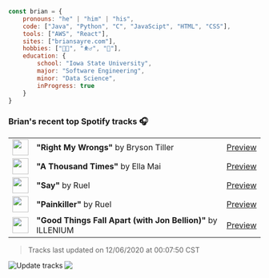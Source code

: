 ```javascript
const brian = {
    pronouns: "he" | "him" | "his",
    code: ["Java", "Python", "C", "JavaScipt", "HTML", "CSS"],
    tools: ["AWS", "React"],
    sites: ["briansayre.com"],
    hobbies: ["👨‍💻", "⛹️‍♂️", "🍳"],
    education: {
        school: "Iowa State University",
        major: "Software Engineering",
        minor: "Data Science",
        inProgress: true
    }
}
```

### Brian's recent top Spotify tracks 🎧
<table>
<!-- top_tracks starts -->
    <tr>
        <td> <img height="32px" src="https://i.scdn.co/image/ab67616d00004851d5f3cea8affdca01a0dc754f"> </td>
        <td> <b>"Right My Wrongs"</b> by Bryson Tiller</td>
        <td> <a href="https://p.scdn.co/mp3-preview/5b73881517c9f7728791d82accab46cae67af175?cid=856b16ed1b17433b9b4ee14b5a0c5a87" target="_blank" > Preview </a> </td>
    </tr>
    <tr>
        <td> <img height="32px" src="https://i.scdn.co/image/ab67616d0000485140aba43042f328ad560b4be4"> </td>
        <td> <b>"A Thousand Times"</b> by Ella Mai</td>
        <td> <a href="https://p.scdn.co/mp3-preview/69e8ece43370700ba5b9a33ab6700fcf27f1777a?cid=856b16ed1b17433b9b4ee14b5a0c5a87" target="_blank" > Preview </a> </td>
    </tr>
    <tr>
        <td> <img height="32px" src="https://i.scdn.co/image/ab67616d000048512f265566ddc779c86019f3b5"> </td>
        <td> <b>"Say"</b> by Ruel</td>
        <td> <a href="https://p.scdn.co/mp3-preview/0a2715b393adc82ca24f967c0c13f1e4a72be50c?cid=856b16ed1b17433b9b4ee14b5a0c5a87" target="_blank" > Preview </a> </td>
    </tr>
    <tr>
        <td> <img height="32px" src="https://i.scdn.co/image/ab67616d00004851f7406e9cbd7f974e7ddf7b0e"> </td>
        <td> <b>"Painkiller"</b> by Ruel</td>
        <td> <a href="https://p.scdn.co/mp3-preview/23c55e5abb8337bd1fd5f1ca8625a1239b41a887?cid=856b16ed1b17433b9b4ee14b5a0c5a87" target="_blank" > Preview </a> </td>
    </tr>
    <tr>
        <td> <img height="32px" src="https://i.scdn.co/image/ab67616d00004851529c6fa82d23f65076c1579b"> </td>
        <td> <b>"Good Things Fall Apart (with Jon Bellion)"</b> by ILLENIUM</td>
        <td> <a href="https://p.scdn.co/mp3-preview/13d9623910562e91bb61b1191962432572b63a15?cid=856b16ed1b17433b9b4ee14b5a0c5a87" target="_blank" > Preview </a> </td>
    </tr>
<!-- top_tracks ends -->
</table>

<!-- last_updated starts -->
> Tracks last updated on 12/06/2020 at 00:07:50 CST
<!-- last_updated ends -->

<a href="https://github.com/briansayre/briansayre/actions?query=workflow%3A%22Update+Spotify+tracks%22"><img src="https://github.com/briansayre/briansayre/workflows/Update%20Spotify%20tracks/badge.svg" align="left" alt="Update tracks"></a>

![](https://visitor-badge.glitch.me/badge?page_id=briansayre.briansayre)
